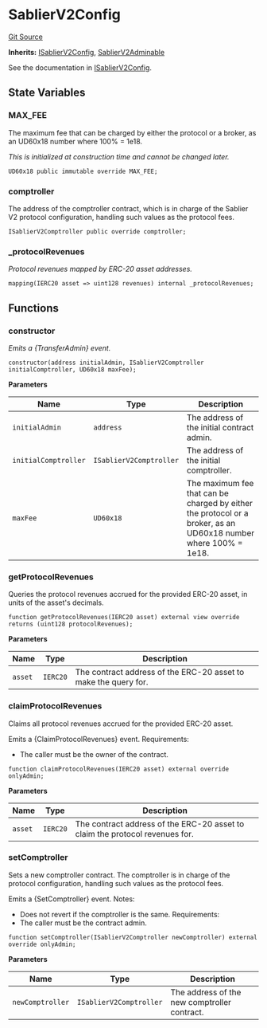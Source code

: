 # SablierV2Config

[Git Source](https://github.com/sablierhq/v2-core/blob/dd92abb9f3f01149a5be0e13eb517772181c5081/docs/contracts/v2/reference/core/abstracts)

**Inherits:** [ISablierV2Config](/docs/contracts/v2/reference/core/interfaces/interface.ISablierV2Config.md),
[SablierV2Adminable](/docs/contracts/v2/reference/core/abstracts/abstract.SablierV2Adminable.md)

See the documentation in [ISablierV2Config](docs/contracts/v2/reference/core/interfaces/interface.ISablierV2Config.md).

## State Variables

### MAX_FEE

The maximum fee that can be charged by either the protocol or a broker, as an UD60x18 number where 100% = 1e18.

_This is initialized at construction time and cannot be changed later._

```solidity
UD60x18 public immutable override MAX_FEE;
```

### comptroller

The address of the comptroller contract, which is in charge of the Sablier V2 protocol configuration, handling such
values as the protocol fees.

```solidity
ISablierV2Comptroller public override comptroller;
```

### \_protocolRevenues

_Protocol revenues mapped by ERC-20 asset addresses._

```solidity
mapping(IERC20 asset => uint128 revenues) internal _protocolRevenues;
```

## Functions

### constructor

_Emits a {TransferAdmin} event._

```solidity
constructor(address initialAdmin, ISablierV2Comptroller initialComptroller, UD60x18 maxFee);
```

**Parameters**

| Name                 | Type                    | Description                                                                                                     |
| -------------------- | ----------------------- | --------------------------------------------------------------------------------------------------------------- |
| `initialAdmin`       | `address`               | The address of the initial contract admin.                                                                      |
| `initialComptroller` | `ISablierV2Comptroller` | The address of the initial comptroller.                                                                         |
| `maxFee`             | `UD60x18`               | The maximum fee that can be charged by either the protocol or a broker, as an UD60x18 number where 100% = 1e18. |

### getProtocolRevenues

Queries the protocol revenues accrued for the provided ERC-20 asset, in units of the asset's decimals.

```solidity
function getProtocolRevenues(IERC20 asset) external view override returns (uint128 protocolRevenues);
```

**Parameters**

| Name    | Type     | Description                                                     |
| ------- | -------- | --------------------------------------------------------------- |
| `asset` | `IERC20` | The contract address of the ERC-20 asset to make the query for. |

### claimProtocolRevenues

Claims all protocol revenues accrued for the provided ERC-20 asset.

Emits a {ClaimProtocolRevenues} event. Requirements:

- The caller must be the owner of the contract.

```solidity
function claimProtocolRevenues(IERC20 asset) external override onlyAdmin;
```

**Parameters**

| Name    | Type     | Description                                                                  |
| ------- | -------- | ---------------------------------------------------------------------------- |
| `asset` | `IERC20` | The contract address of the ERC-20 asset to claim the protocol revenues for. |

### setComptroller

Sets a new comptroller contract. The comptroller is in charge of the protocol configuration, handling such values as the
protocol fees.

Emits a {SetComptroller} event. Notes:

- Does not revert if the comptroller is the same. Requirements:
- The caller must be the contract admin.

```solidity
function setComptroller(ISablierV2Comptroller newComptroller) external override onlyAdmin;
```

**Parameters**

| Name             | Type                    | Description                                  |
| ---------------- | ----------------------- | -------------------------------------------- |
| `newComptroller` | `ISablierV2Comptroller` | The address of the new comptroller contract. |
